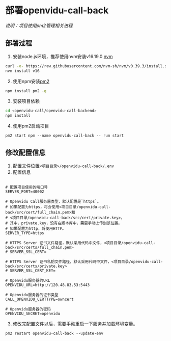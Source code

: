 # __部署openvidu-call-back__

_说明：项目使用pm2管理相关进程_

## __部署过程__

1. 安装node.js环境，推荐使用nvm安装v16.19.0 [nvm](https://github.com/nvm-sh/nvm/blob/master/README.md)
```bash
curl -o- https://raw.githubusercontent.com/nvm-sh/nvm/v0.39.3/install.sh | bash
nvm install v16
```

2. 使用npm安装[pm2](https://pm2.keymetrics.io/)
```bash
npm install pm2 -g
```

3. 安装项目依赖
```bash
cd <openvidu-call/openvidu-call-backend>
npm install
```

4. 使用pm2启动项目  
```
pm2 start npm --name openvidu-call-back -- run start
```

## __修改配置信息__

1. 配置文件位置`<项目目录>/openvidu-call-back/.env`
2. 配置信息
```

# 配置项目使用的端口号
SERVER_PORT=40002

# Openvidu Call服务器类型，默认配置是`https`。
# 如果配置为https，将会使用<项目目录/openvidu-call-back/src/cert/full_chain.pem>和
# <项目目录/openvidu-call-back/src/cert/private.key>。
# 其中，private.key，没有在版本库中，需要手动上传到该位置。
# 如果配置为http，将使用HTTP。
SERVER_TYPE=https

# HTTPS Server 证书文件路径，默认采用代码中文件，<项目目录/openvidu-call-back/src/certs/full_chain.pem>
# SERVER_SSL_CERT=

# HTTPS Server 证书私钥文件路径，默认采用代码中文件，<项目目录/openvidu-call-back/src/certs/private.key>
# SERVER_SSL_CERT_KEY=

# Openvidu服务器的URL
OPENVIDU_URL=http://120.48.83.53:5443

# Openvidu服务器的证书类型
CALL_OPENVIDU_CERTTYPE=owncert

# Openvidu服务器的密码
OPENVIDU_SECRET=openvidu

```

3. 修改完配置文件以后，需要手动重启一下服务并加载环境变量。 
```
pm2 restart openvidu-call-back --update-env
```